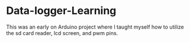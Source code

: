 # Data-logger-Learning
This was an early on Arduino project where I taught myself how to utilize the sd card reader, lcd screen, and pwm pins. 
